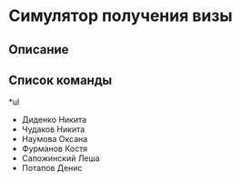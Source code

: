 Симулятор получения визы
========================
Описание
--------
Список команды
----------------
*ul
  + Диденко Никита
  + Чудаков Никита
  + Наумова Оксана
  + Фурманов Костя
  + Сапожинский Леша
  + Потапов Денис

